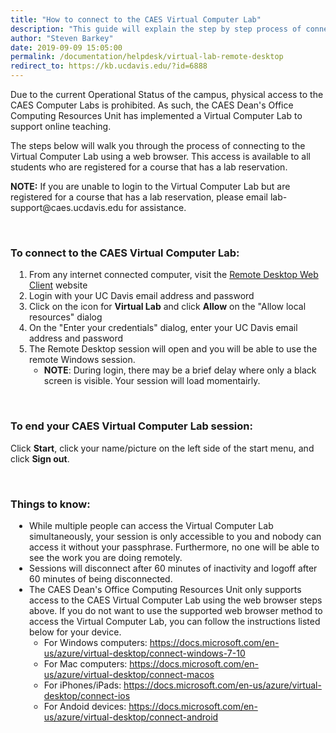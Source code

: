 ```yaml
---
title: "How to connect to the CAES Virtual Computer Lab"
description: "This guide will explain the step by step process of connecting to the CAES Virtual Computer Lab using a web browser."
author: "Steven Barkey"
date: 2019-09-09 15:05:00
permalink: /documentation/helpdesk/virtual-lab-remote-desktop
redirect_to: https://kb.ucdavis.edu/?id=6888
---
```


<p><span class="discreet">Due to the current Operational Status of the campus, physical access to the CAES Computer Labs is prohibited.  As such, the CAES Dean's Office Computing Resources Unit has implemented a Virtual Computer Lab to support online teaching.</span></p>

<p><span class="discreet">The steps below will walk you through the process of connecting to the Virtual Computer Lab using a web browser.  This access is available to all students who are registered for a course that has a lab reservation.</span></p>

<p><span class="discreet"><b>NOTE:</b> If you are unable to login to the Virtual Computer Lab but are registered for a course that has a lab reservation, please email lab-support@caes.ucdavis.edu for assistance.</span></p>
<br />
<h3>To connect to the CAES Virtual Computer Lab: </h3>
<ol style="PADDING-LEFT: 30px">
   <li>From any internet connected computer, visit the <a href="https://rdweb.wvd.microsoft.com/arm/webclient/index.html" target="_blank">Remote Desktop Web Client</a> website</li>
   <li>Login with your UC Davis email address and password</li>
   <li>Click on the icon for <b>Virtual Lab</b> and click <b>Allow</b> on the "Allow local resources" dialog</li>
   <li>On the "Enter your credentials" dialog, enter your UC Davis email address and password</li>
   <li>The Remote Desktop session will open and you will be able to use the remote Windows session.
       <ul>
           <li><b>NOTE</b>: During login, there may be a brief delay where only a black screen is visible.  Your session will load momentairly.</li>
       </ul>
   </li>
</ol>
<br />
<h3>To end your CAES Virtual Computer Lab session:</h3>
<p>Click <b>Start</b>, click your name/picture on the left side of the start menu, and click <b>Sign out</b>.</p>
<br />
<h3>Things to know:</h3>
<ul style="PADDING-LEFT: 30px">
    <li>While multiple people can access the Virtual Computer Lab simultaneously, your session is only accessible to you and nobody can access it without your passphrase. Furthermore, no one will be able to see the work you are doing remotely.</li>
    <li>Sessions will disconnect after 60 minutes of inactivity and logoff after 60 minutes of being disconnected.</li>
    <li>The CAES Dean's Office Computing Resources Unit only supports access to the CAES Virtual Computer Lab using the web browser steps above.  If you do not want to use the supported web browser method to access the Virtual Computer Lab, you can follow the instructions listed below for your device.
        <ul>
            <li>For Windows computers: <a class="external-link" href="https://docs.microsoft.com/en-us/azure/virtual-desktop/connect-windows-7-10" target="_blank">https://docs.microsoft.com/en-us/azure/virtual-desktop/connect-windows-7-10</a></li>
            <li>For Mac computers: <a class="external-link" href="https://docs.microsoft.com/en-us/azure/virtual-desktop/connect-macos" target="_blank">https://docs.microsoft.com/en-us/azure/virtual-desktop/connect-macos</a></li>
            <li>For iPhones/iPads: <a class="external-link" href="https://docs.microsoft.com/en-us/azure/virtual-desktop/connect-ios" target="_blank">https://docs.microsoft.com/en-us/azure/virtual-desktop/connect-ios</a></li>
            <li>For Andoid devices: <a class="external-link" href="https://docs.microsoft.com/en-us/azure/virtual-desktop/connect-android" target="_blank">https://docs.microsoft.com/en-us/azure/virtual-desktop/connect-android</a></li>
        </ul>
    </li>
</ul>
